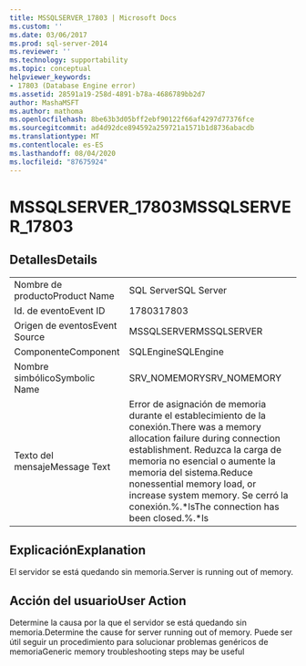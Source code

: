 ```yaml
---
title: MSSQLSERVER_17803 | Microsoft Docs
ms.custom: ''
ms.date: 03/06/2017
ms.prod: sql-server-2014
ms.reviewer: ''
ms.technology: supportability
ms.topic: conceptual
helpviewer_keywords:
- 17803 (Database Engine error)
ms.assetid: 28591a19-258d-4891-b78a-4686789bb2d7
author: MashaMSFT
ms.author: mathoma
ms.openlocfilehash: 8be63b3d05bff2ebf90122f66af4297d77376fce
ms.sourcegitcommit: ad4d92dce894592a259721a1571b1d8736abacdb
ms.translationtype: MT
ms.contentlocale: es-ES
ms.lasthandoff: 08/04/2020
ms.locfileid: "87675924"
---
```

# <a name="mssqlserver_17803"></a><span data-ttu-id="bbf32-102">MSSQLSERVER_17803</span><span class="sxs-lookup"><span data-stu-id="bbf32-102">MSSQLSERVER_17803</span></span>
    
## <a name="details"></a><span data-ttu-id="bbf32-103">Detalles</span><span class="sxs-lookup"><span data-stu-id="bbf32-103">Details</span></span>  
  
|||  
|-|-|  
|<span data-ttu-id="bbf32-104">Nombre de producto</span><span class="sxs-lookup"><span data-stu-id="bbf32-104">Product Name</span></span>|<span data-ttu-id="bbf32-105">SQL Server</span><span class="sxs-lookup"><span data-stu-id="bbf32-105">SQL Server</span></span>|  
|<span data-ttu-id="bbf32-106">Id. de evento</span><span class="sxs-lookup"><span data-stu-id="bbf32-106">Event ID</span></span>|<span data-ttu-id="bbf32-107">17803</span><span class="sxs-lookup"><span data-stu-id="bbf32-107">17803</span></span>|  
|<span data-ttu-id="bbf32-108">Origen de eventos</span><span class="sxs-lookup"><span data-stu-id="bbf32-108">Event Source</span></span>|<span data-ttu-id="bbf32-109">MSSQLSERVER</span><span class="sxs-lookup"><span data-stu-id="bbf32-109">MSSQLSERVER</span></span>|  
|<span data-ttu-id="bbf32-110">Componente</span><span class="sxs-lookup"><span data-stu-id="bbf32-110">Component</span></span>|<span data-ttu-id="bbf32-111">SQLEngine</span><span class="sxs-lookup"><span data-stu-id="bbf32-111">SQLEngine</span></span>|  
|<span data-ttu-id="bbf32-112">Nombre simbólico</span><span class="sxs-lookup"><span data-stu-id="bbf32-112">Symbolic Name</span></span>|<span data-ttu-id="bbf32-113">SRV_NOMEMORY</span><span class="sxs-lookup"><span data-stu-id="bbf32-113">SRV_NOMEMORY</span></span>|  
|<span data-ttu-id="bbf32-114">Texto del mensaje</span><span class="sxs-lookup"><span data-stu-id="bbf32-114">Message Text</span></span>|<span data-ttu-id="bbf32-115">Error de asignación de memoria durante el establecimiento de la conexión.</span><span class="sxs-lookup"><span data-stu-id="bbf32-115">There was a memory allocation failure during connection establishment.</span></span> <span data-ttu-id="bbf32-116">Reduzca la carga de memoria no esencial o aumente la memoria del sistema.</span><span class="sxs-lookup"><span data-stu-id="bbf32-116">Reduce nonessential memory load, or increase system memory.</span></span> <span data-ttu-id="bbf32-117">Se cerró la conexión.%.\*ls</span><span class="sxs-lookup"><span data-stu-id="bbf32-117">The connection has been closed.%.\*ls</span></span>|  
  
## <a name="explanation"></a><span data-ttu-id="bbf32-118">Explicación</span><span class="sxs-lookup"><span data-stu-id="bbf32-118">Explanation</span></span>  
 <span data-ttu-id="bbf32-119">El servidor se está quedando sin memoria.</span><span class="sxs-lookup"><span data-stu-id="bbf32-119">Server is running out of memory.</span></span>  
  
## <a name="user-action"></a><span data-ttu-id="bbf32-120">Acción del usuario</span><span class="sxs-lookup"><span data-stu-id="bbf32-120">User Action</span></span>  
 <span data-ttu-id="bbf32-121">Determine la causa por la que el servidor se está quedando sin memoria.</span><span class="sxs-lookup"><span data-stu-id="bbf32-121">Determine the cause for server running out of memory.</span></span> <span data-ttu-id="bbf32-122">Puede ser útil seguir un procedimiento para solucionar problemas genéricos de memoria</span><span class="sxs-lookup"><span data-stu-id="bbf32-122">Generic memory troubleshooting steps may be useful</span></span>  
  
  
